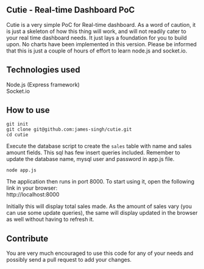 Cutie - Real-time Dashboard PoC
--------------------------------
Cutie is a very simple PoC for Real-time dashboard. As a word of caution, it is just a skeleton of how this thing will work, and will not readily cater to your real time dashboard needs. It just lays a foundation for you to build upon. No charts have been implemented in this version. Please be informed that this is just a couple of hours of effort to learn node.js and socket.io.  

Technologies used  
-----------------
Node.js  (Express framework)  
Socket.io  

How to use
----------

	git init  
	git clone git@github.com:james-singh/cutie.git  
	cd cutie  

Execute the database script to create the `sales` table with name and sales amount fields. This sql has few insert queries included. Remember to update the database name, mysql user and password in app.js file.

	node app.js  

The application then runs in port 8000. To start using it, open the following link in your browser:  
http://localhost:8000

Initially this will display total sales made. As the amount of sales vary (you can use some update queries), the same will display updated in the browser as well without having to refresh it.

Contribute
----------
You are very much encouraged to use this code for any of your needs and possibly send a pull request to add your changes.
